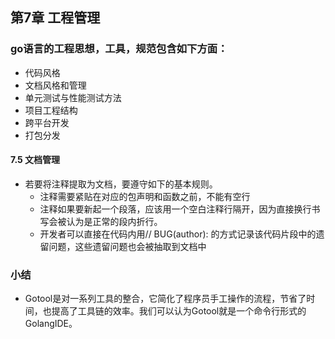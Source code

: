 ## 第7章 工程管理

### go语言的工程思想，工具，规范包含如下方面：
* 代码风格
* 文档风格和管理
* 单元测试与性能测试方法
* 项目工程结构
* 跨平台开发
* 打包分发

#### 7.5 文档管理
* 若要将注释提取为文档，要遵守如下的基本规则。
    * 注释需要紧贴在对应的包声明和函数之前，不能有空行
    * 注释如果要新起一个段落，应该用一个空白注释行隔开，因为直接换行书写会被认为是正常的段内折行。
    * 开发者可以直接在代码内用// BUG(author): 的方式记录该代码片段中的遗留问题，这些遗留问题也会被抽取到文档中

### 小结
* Gotool是对一系列工具的整合，它简化了程序员手工操作的流程，节省了时间，也提高了工具链的效率。我们可以认为Gotool就是一个命令行形式的GolangIDE。  